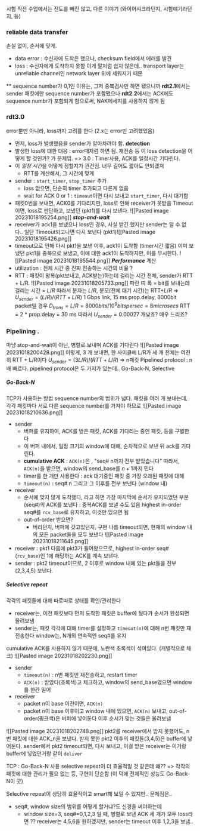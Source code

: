 시험 직전 수업에서는 진도를 빼진 않고, 다른 이야기 (와이어샤크라던지, 시험얘기라던지, 등)

### reliable data transfer
손실 없이, 순서에 맞게.
- data error : 수신자에 도착은 했으나, checksum field에서 에러를 발견
- loss : 수신자에게 도착하지 못함
이게 말처럼 쉽지 않은데..
transport layer는 unreliable channel인 network layer 위에 세워지기 때문


** sequence number가 0,1인 이유는, 그저 중복검사만 하면 됐으니까
**rdt2.1**에서는 sender 패킷에만 sequence number가 포함됐으나
**rdt2.2**에서는 ACK에도 sequence numbr가 포함되게 함으로써, NAK메세지를 사용하지 않게 됨
### rdt3.0
error뿐만 아니라, loss까지 고려를 한다 (2.x는 error만 고려했었음)
- 먼저, loss가 발생했음을 sender가 알아차려야 함. **detection**
- 발생한 loss에 대한 대응 : error때처럼 하면 됨. 재전송 등
이 loss detection을 어떻게 할 것인가? 가 문제임.
=> 3.0 : Timer사용, ACK를 일정시간 기다린다. 
- 이 *일정 시간*을 어떻게 정할지가 관건임. 너무 길어도 짧아도 안되겠져
	- RTT를 계산해서, 그 시간에 맞게
- sender : `start_timer`, `stop_timer` 추가
	- loss 없으면, 단순히 timer 추가되고 다른게 없음
	- wait for ACK 0 or 1 : `timeout`이면 다시 보내고 `start_timer`, 다시 대기함
- 패킷0번을 보내면, ACK0를 기다리지만, loss로 인해 receiver가 못받음
	Timeout이면, loss로 판단하고, 보냈던 (pkt1)를 다시 보낸다.
	![[Pasted image 20231018195254.png]] ***stop-and-wait***
- receiver가 ack1을 보냈으나 loss인 경우, 사실 받긴 했지만 sender는 알 수 없다.. 일단 Timeout되고나면 다시 보낸다 (pkt1)![[Pasted image 20231018195426.png]]
- timeout으로 인해 다시 pkt1을 보낸 이후, ack1이 도착함 (timer시간 짧음)
	이미 보냈던 pkt1을 중복으로 보냈고, 이에 대한 ack1이 도착하지만, 이를 무시한다. 
	![[Pasted image 20231018195544.png]]
***Performance*** 계산
- utilization : 전체 시간 중 진짜 전송하는 시간의 비율 ? 
- RTT : 패킷이 왕복(pkt보내고, ACK받는)하는데 걸리는 시간
전체, sender가 RTT + L/R.
![[Pasted image 20231018205733.png]]
파란 띠 폭 = bit를 보내는데 걸리는 시간 = $L/R$
따라서 분자는 $L/R$, 분모(전체 대기 시간)는 RTT$+ L/R$ 
=> $U_{sender} = (L/R) / (RTT + L/R)$
1 Gbps link, 15 ms prop.delay, 8000bit packet일 경우
$D_{trans} = L/R = 8000bits / 10^9 bitspersec = 8microsecs$
RTT = 2 * prop.delay = 30 ms
따라서 $U_{sender} = 0.00027$
개낮죠? 매우 느리죠?
### Pipelining . 
마냥 stop-and-wait이 아닌, 병렬로 보내며 ACK를 기다린다
![[Pasted image 20231018200428.png]]
이렇게, 3 개 보내면, 한 사이클에 L/R가 세 개
전체는 여전히 RTT + L/R이다
$U_{sender} = (3L/R)/(RTT + L/R)$  => n패킷 Pipelined protocol : n배 빠르다.
pipelined protocol은 두 가지가 있는데.. Go-Back-N, Selective
##### Go-Back-N
TCP가 사용하는 방법
sequence number의 범위가 넓다. 패킷을 여러 개 보내는데, 각각 패킷마다 서로 다른 sequence number를 가져야 하므로
![[Pasted image 20231018210636.png]]
- sender
	- 버퍼를 유지하여, ACK를 받은 패킷, ACK를 기다리는 중인 패킷, 등을 구별한다
	- 이 버퍼 내에서, 일정 크기의 window에 대해, 순차적으로 보낸 뒤 ack를 기다린다.
	- **cumulative ACK** : `ACK(n)`은 , "seq# n까지 전부 받았습니다"
		따라서, `ACK(n)`을 받으면, window의 send_base를 $n+1$까지 민다
	- timer를 한 개만 사용한다 : ack 대기중인 패킷 중 가장 오래된 패킷에 대해
	- `timeout(n)` :  seq# n 그리고 그 이후를 전부 보낸다 (window 내)
- receiver
	- 순서에 맞지 않게 도착했다, 라고 하면 가장 마지막에 순서가 유지되었던 부분(seq#)의 ACK를 보낸다 : 중복ACK를 보낼 수도 있음
		highest in-order seq#를 `rcv_base`로 유지하고, 이것만 있으면 됨
	- out-of-order 받으면?
		- 버리던지, 버퍼에 갖고있던지, 구현 나름
timeout되면, 현재의 window 내의 모든 packet들을 모두 보낸다
![[Pasted image 20231018211645.png]]
- receiver : pkt1 다음에 pkt3가 들어왔으므로, highest in-order seq#(`rcv_base`)인 1에 해당하는 ACK를 계속 보낸다.
- sender : pkt2 timeout이므로, 2 이후로 window 내에 있는 pkt들을 전부 (2,3,4,5) 보낸다.
##### Selective repeat
각각의 패킷들에 대해 따로따로 상태를 확인/관리한다
- receiver는, 이전 패킷보다 먼저 도착한 패킷은 buffer에 뒀다가 순서가 완성되면 올려보냄
- sender는, 패킷 각각에 대해 timer를 설정하고 `timeout(n)`에 대해 n번 패킷만 재전송한다
	window는, N개의 연속적인 seq#를 유지
	
cumulative ACK를 사용하지 않기 때문에, 노란색 초록색이 섞여있다. (개별적으로 체크)
![[Pasted image 20231018202230.png]]
- sender 
	- `timeout(n)` : n번 패킷만 재전송하고, restart timer 
	- `ACK(n)` : 받았다(초록색)고 체크하고, window의 send_base였으면 window를 한칸 밀어
- receiver
	- packet n이 base 이전이면, `ACK(n)`
	- packet n이 base 이후이고 window 내에 있으면,
		`ACK(n)` 보내고, out-of-order(핑크색)은 버퍼에 넣어둔다
		이후 순서가 맞는 것들은 올려보냄
		
![[Pasted image 20231018202748.png]]
pkt2를 receiver에서 받지 못했어도, n번 패킷에 대한 ACK_n을 보낸다. 
받지 못한 pkt2 이후의 패킷들(3,4,5)은 buffer에 넣어둔다. 
sender에서 pkt2 timeout되면, 다시 보내고, 이걸 받은 receiver는 이거랑 buffer에 넣었던거랑 같이 `deliver`


TCP : Go-Back-N 사용
selective repeat이 더 효율적일 것 같은데 왜??
=> 각각의 패킷에 대한 관리가 필요 없는 등, 구현이 단순함 (이 덕에 전체적인 성능도 Go-Back-N이 굿)

Selective repeat이 상당히 효율적이고 smart해 보일 수 있지만..
문제점은..
- seq#, window size의 범위를 어떻게 할거냐?도 신경을 써야하는데
	- window size=3, seq#=0,1,2,3 일 때, 병렬로 보낸 ACK 세 개가 모두 loss라면 ?? 
		receiver는 4,5,6을 원하겠지만, sender는 timeout 이후 1,2,3을 보냄..


